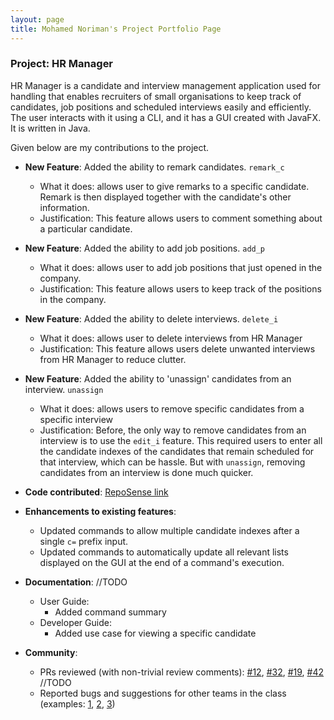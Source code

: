 ```yaml
---
layout: page
title: Mohamed Noriman's Project Portfolio Page
---
```


### Project: HR Manager

HR Manager is a candidate and interview management application used for handling that enables recruiters of small organisations to keep track of candidates, job positions and scheduled interviews easily and efficiently. The user interacts with it using a CLI, and it has a GUI created with JavaFX. It is written in Java.

Given below are my contributions to the project.

* **New Feature**: Added the ability to remark candidates. `remark_c`
    * What it does: allows user to give remarks to a specific candidate. Remark is then displayed together with the candidate's other information.
    * Justification: This feature allows users to comment something about a particular candidate.

* **New Feature**: Added the ability to add job positions. `add_p`
    * What it does: allows user to add job positions that just opened in the company.
    * Justification: This feature allows users to keep track of the positions in the company.

* **New Feature**: Added the ability to delete interviews. `delete_i`
    * What it does: allows user to delete interviews from HR Manager
    * Justification: This feature allows users delete unwanted interviews from HR Manager to reduce clutter.

* **New Feature**: Added the ability to 'unassign' candidates from an interview. `unassign`
    * What it does: allows users to remove specific candidates from a specific interview
    * Justification: Before, the only way to remove candidates from an interview is to use the `edit_i` feature. This required users to enter all the candidate indexes of the candidates that remain scheduled for that interview, which can be hassle. But with `unassign`, removing candidates from an interview is done much quicker.

* **Code contributed**: [RepoSense link](https://nus-cs2103-ay2122s1.github.io/tp-dashboard/?search=seaweed&sort=groupTitle&sortWithin=title&timeframe=commit&mergegroup=&groupSelect=groupByRepos&breakdown=true&checkedFileTypes=docs~functional-code~test-code~other&since=2021-09-17&tabOpen=true&tabType=authorship&tabAuthor=seaweediman&tabRepo=AY2122S1-CS2103T-W13-1%2Ftp%5Bmaster%5D&authorshipIsMergeGroup=false&authorshipFileTypes=docs~functional-code~test-code&authorshipIsBinaryFileTypeChecked=false)

* **Enhancements to existing features**:
    * Updated commands to allow multiple candidate indexes after a single `c=` prefix input.
    * Updated commands to automatically update all relevant lists displayed on the GUI at the end of a command's execution.

* **Documentation**: //TODO
    * User Guide:
        * Added command summary
    * Developer Guide:
        * Added use case for viewing a specific candidate

* **Community**:
    * PRs reviewed (with non-trivial review comments): [\#12](), [\#32](), [\#19](), [\#42]() //TODO
    * Reported bugs and suggestions for other teams in the class (examples: [1](https://github.com/seaweediman/ped/issues/4), [2](https://github.com/seaweediman/ped/issues/3), [3](https://github.com/seaweediman/ped/issues/14))
